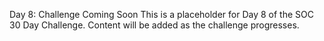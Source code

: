 Day 8: Challenge Coming Soon
This is a placeholder for Day 8 of the SOC 30 Day Challenge.
Content will be added as the challenge progresses.
